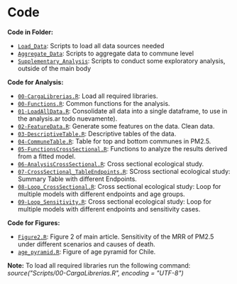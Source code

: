 Code
================

**Code in Folder:**
* [`Load_Data`](https://github.com/pmbusch/MortalityRR-PM2.5/tree/main/Scripts/Load_Data): Scripts to load all data sources needed
* [`Aggregate_Data`](https://github.com/pmbusch/MortalityRR-PM2.5/tree/main/Scripts/Aggregate_Data): Scripts to aggregate data to commune level
* [`Supplementary_Analysis`](https://github.com/pmbusch/MortalityRR-PM2.5/tree/main/Scripts/Supplementary_Analysis): Scripts to conduct some exploratory analysis, outside of the main body


**Code for Analysis:**
* [`00-CargaLibrerias.R`](https://github.com/pmbusch/MortalityRR-PM2.5/tree/master/Scripts/00-CargaLibrerias.R): Load all required libraries.
* [`00-Functions.R`](https://github.com/pmbusch/MortalityRR-PM2.5/tree/master/Scripts/00-Functions.R): Common functions for the analysis.
* [`01-LoadAllData.R`](https://github.com/pmbusch/MortalityRR-PM2.5/tree/master/Scripts/01-LoadAllData.R): Consolidate all data into a single dataframe, to use in the analysis.ar todo nuevamente).
* [`02-FeatureData.R`](https://github.com/pmbusch/MortalityRR-PM2.5/tree/master/Scripts/02-FeatureData.R): Generate some features on the data. Clean data.
* [`03-DescriptiveTable.R`](https://github.com/pmbusch/MortalityRR-PM2.5/tree/master/Scripts/03-DescriptiveTable.R): Descriptive tables of the data.
* [`04-CommuneTable.R`](https://github.com/pmbusch/MortalityRR-PM2.5/tree/master/Scripts/04-CommuneTable.R): Table for top and bottom communes in PM2.5.
* [`05-FunctionsCrossSectional.R`](https://github.com/pmbusch/MortalityRR-PM2.5/tree/master/Scripts/05-FunctionsCrossSectional.R): Functions to analyze the results derived from a fitted model.
* [`06-AnalysisCrossSectional.R`](https://github.com/pmbusch/MortalityRR-PM2.5/tree/master/Scripts/06-AnalysisCrossSectional.R): Cross sectional ecological study.
* [`07-CrossSectional_TableEndpoints.R`](https://github.com/pmbusch/MortalityRR-PM2.5/tree/master/Scripts/07-CrossSectional_TableEndpoints.R): SCross sectional ecological study: Summary Table  with different Endpoints.
* [`08-Loop_CrossSectional.R`](https://github.com/pmbusch/MortalityRR-PM2.5/tree/master/Scripts/08-Loop_CrossSectional.R): Cross sectional ecological study: Loop for multiple models with different endpoints and age groups.
* [`09-Loop_Sensitivity.R`](https://github.com/pmbusch/MortalityRR-PM2.5/tree/master/Scripts/09-Loop_Sensitivity.R): Cross sectional ecological study: Loop for multiple models with different endpoints and sensitivity cases.


**Code for Figures:**
* [`Figure2.R`](https://github.com/pmbusch/MortalityRR-PM2.5/tree/master/Scripts/Figure2.R): Figure 2 of main article. Sensitivity of the MRR of PM2.5 under different scenarios and causes of death.
* [`age_pyramid.R`](https://github.com/pmbusch/MortalityRR-PM2.5/tree/master/Scripts/age_pyramid.R): Figure of age pyramid for Chile.


**Note:** To load all required libraries run the following command: *source("Scripts/00-CargaLibrerias.R", encoding = "UTF-8")*